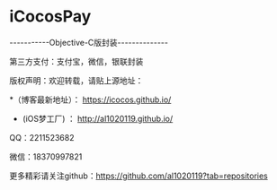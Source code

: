 # iCocosPay



-----------Objective-C版封装--------------



第三方支付：支付宝，微信，银联封装






版权声明：欢迎转载，请贴上源地址：


*（博客最新地址）： https://icocos.github.io/

* (iOS梦工厂)   ： http://al1020119.github.io/


QQ：2211523682

微信：18370997821


更多精彩请关注github：https://github.com/al1020119?tab=repositories
